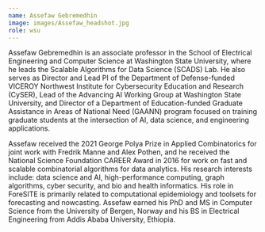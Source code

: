 ```yaml
---
name: Assefaw Gebremedhin
image: images/Assefaw_headshot.jpg
role: wsu
---
```

Assefaw Gebremedhin is an associate professor in the School of Electrical Engineering and Computer Science at Washington State University, where he leads the Scalable Algorithms for Data Science (SCADS) Lab. He also serves as Director and Lead PI of the Department of Defense-funded VICEROY Northwest Institute for Cybersecurity Education and Research (CySER), Lead of the Advancing AI Working Group at Washington State University,  and Director of a Department of Education-funded Graduate Assistance in Areas of National Need (GAANN) program focused on training graduate students at the intersection of AI, data science, and engineering applications.

Assefaw received the 2021 George Polya Prize in Applied Combinatorics for joint work with Fredrik Manne and Alex Pothen, and he received the National Science Foundation CAREER Award in 2016 for work on fast and scalable combinatorial algorithms for data analytics. His research interests include: data science and AI, high-performance computing, graph algorithms, cyber security, and bio and health informatics. His role in ForeSITE is primarily related to computational epidemiology and toolsets for forecasting and nowcasting.  Assefaw earned his PhD and MS in Computer Science from the University of Bergen, Norway and his BS in Electrical Engineering from Addis Ababa University, Ethiopia.
